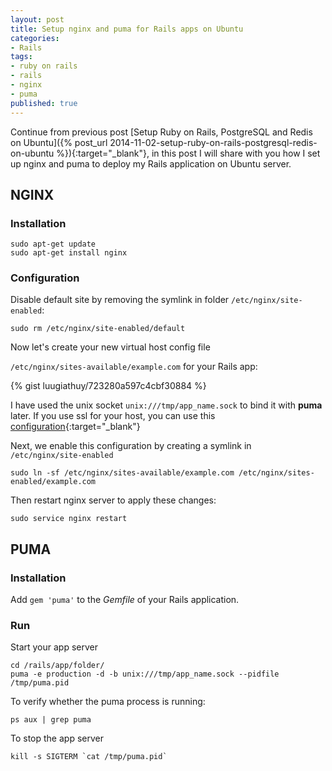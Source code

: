 ```yaml
---
layout: post
title: Setup nginx and puma for Rails apps on Ubuntu
categories:
- Rails
tags:
- ruby on rails
- rails
- nginx
- puma
published: true
---
```


Continue from previous post [Setup Ruby on Rails, PostgreSQL and Redis on Ubuntu]({% post_url 2014-11-02-setup-ruby-on-rails-postgresql-redis-on-ubuntu %}){:target="_blank"},
in this post I will share with you how I set up nginx and puma to deploy my Rails
application on Ubuntu server.

## NGINX

### Installation

    sudo apt-get update
    sudo apt-get install nginx

### Configuration

Disable default site by removing the symlink in folder `/etc/nginx/site-enabled`:

    sudo rm /etc/nginx/site-enabled/default

<!-- more -->Now let's create your new virtual host config file
`/etc/nginx/sites-available/example.com` for your Rails app:

{% gist luugiathuy/723280a597c4cbf30884 %}

I have used the unix socket `unix:///tmp/app_name.sock` to bind it with **puma**
later. If you use ssl for your host, you can use this [configuration](https://gist.github.com/luugiathuy/9054e96f2eb6d9773dbc){:target="_blank"}

Next, we enable this configuration by creating a symlink in `/etc/nginx/site-enabled`

    sudo ln -sf /etc/nginx/sites-available/example.com /etc/nginx/sites-enabled/example.com

Then restart nginx server to apply these changes:

    sudo service nginx restart

## PUMA

### Installation

Add `gem 'puma'` to the *Gemfile* of your Rails application.

### Run

Start your app server

    cd /rails/app/folder/
    puma -e production -d -b unix:///tmp/app_name.sock --pidfile /tmp/puma.pid

To verify whether the puma process is running:

    ps aux | grep puma

To stop the app server

    kill -s SIGTERM `cat /tmp/puma.pid`
